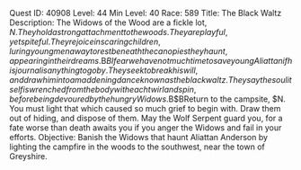 Quest ID: 40908
Level: 44
Min Level: 40
Race: 589
Title: The Black Waltz
Description: The Widows of the Wood are a fickle lot, $N. They hold a strong attachment to the woods. They are playful, yet spiteful. They rejoice in scaring children, luring young men away to rest beneath the canopies they haunt, appearing in their dreams.$B$BI fear we have not much time to save young Aliattan if his journal is anything to go by. They seek to break his will, and draw him into a maddening dance known as the black waltz. They say the soul itself is wrenched from the body with each twirl and spin, before being devoured by the hungry Widows.$B$BReturn to the campsite, $N. You must light that which caused so much grief to begin with. Draw them out of hiding, and dispose of them. May the Wolf Serpent guard you, for a fate worse than death awaits you if you anger the Widows and fail in your efforts.
Objective: Banish the Widows that haunt Aliattan Anderson by lighting the campfire in the woods to the southwest, near the town of Greyshire.
